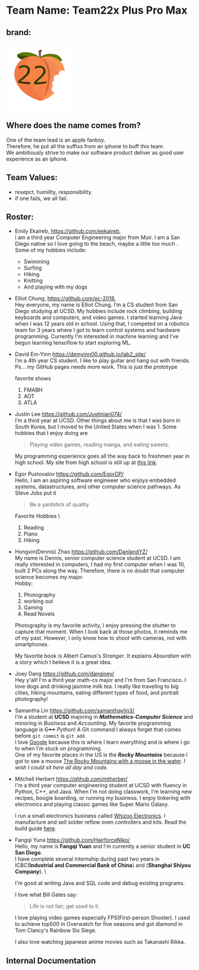 # Team Name: Team22x Plus Pro Max

## brand: 
!["brand"](./branding/brand.png)

## Where does the name comes from? 
One of the team lead is an apple fanboy. \
Therefore, he put all the suffixs from an iphone to buff this team. \
We ambitiously strive to make our software product deliver as good user experience as an iphone. 

## Team Values: 
- resepct, humility, responsibility. 
- if one fails, we all fail. 


## Roster: 
- Emily Ekaireb, https://github.com/eekaireb, \
I am a third year Computer Engineering major from Muir. I am a San Diego native so I love going to the beach, maybe a little too much . Some of my hobbies include:

    - Swimming
    - Surfing
    - Hiking
    - Knitting
    - And playing with my dogs
 
- Elliot Chung, https://github.com/ec-2018, \
    Hey everyone, my name is Elliot Chung. I’m a CS student from San Diego studying at UCSD. My hobbies include rock climbing, building keyboards and computers, and video games. I started learning Java when I was 12 years old in school. Using that, I competed on a robotics team for 3 years where I got to learn control systems and hardware programming. Currently I’m interested in machine learning and I’ve begun learning tensoflow to start exploring ML. 

- David Em-Yinn https://demyinn00.github.io/lab2_site/ \
    I’m a 4th year CS student. I like to play guitar and hang out with friends. Ps… my GitHub pages needs more work. This is just the prototype 

    favorite shows
    1. FMABH
    2. AOT
    3. ATLA

- Justin Lee https://github.com/Justinian074/ \
    I’m a third year at UCSD. Other things about me is that I was born in South Korea, but I moved to the United States when I was 1. Some hobbies that I enjoy doing are

    > Playing video games, reading manga, and eating sweets.  

    My programming experience goes all the way back to freshmen year in high school. My site from high school is still up at [this link](http://justl2.gitastudent.online/).

- Egor Pustovalov https://github.com/EgorDP/ \
    Hello, I am an aspiring software engineeer who enjoys embedded systems, datastructures, and other computer science pathways. As Steve Jobs put it 
    > Be a yardstick of quality

    Favorite Hobbies \
    1. Reading
    2. Piano
    3. Hiking

- Hongxin(Dennis) Zhao https://github.com/DanlandYZ/ \
    My name is Dennis, senior computer science student at UCSD. I am really interested in computers, I had my first computer when I was 10, built 2 PCs along the way. Therefore, there is no doubt that computer science becomes my major.\
    Hobby: 
    1.  Photography
    2. working out
    3. Gaming 
    4. Read Novels

    Photography is my favorite activity, I enjoy pressing the shutter to capture that moment. When I look back at those photos, it reminds me of my past. However, I only know how to shoot with cameras, not with smartphones. 

    My favorite book is Albert Camus's _Stranger_. It explains _Absurdism_ with a story which I believe it is a great idea. 

- Joey Dang https://github.com/dangjoey/ \
    Hey y'all! I'm a third year math-cs major and I'm from San Francisco. I love dogs and drinking jasmine milk tea. I really like traveling to big cities, hiking mountains, eating different types of food, and portrait photography!


- Samantha Lin https://github.com/samanthaylin3/ \
    I'm a student at **UCSD** majoring in ***Mathematics-Computer Science*** and minoring in _Business_ and _Accounting_.
    My favorite programming language is  ~~C++~~ _Python_! 
    A Git command I always forget that comes before `git commit` is `git add`.\
    I love [Google](https://google.com) because this is where I learn everything and is where I go to when I'm stuck on programming.\
    One of my favorite places in the US is the ***Rocky Mountains*** because I got to see a moose [The Rocky Mountains with a moose in the water](./images/rockymtmoose.PNG). _I wish I could sit here all day and code._

- Mitchell Herbert https://github.com/mtherber/ \
    I'm a third year computer engineering student at UCSD with fluency in Python, C++, and Java. When I'm not doing classwork, I'm learning new recipes, boogie boarding, or running my business. I enjoy tinkering with electronics and playing classic games like Super Mario Galaxy. 

    I run a small electronics business called [Whizoo Electronics](https://www.whizoo.com). I manufacture and sell solder reflow oven controllers and kits. Read the build guide [here](https://www.whizoo.com/reflowoven).

- Fangqi Yuna https://github.com/HairforceNiko/ \
    Hello, my name is **Fangqi Yuan** and I'm currently a senior student in **UC San Diego**.\
    I have complete several internship during past two years in ICBC(**Industrial and Commercial Bank of China**) and (**Shanghai Shiyou Company**). \

    I'm good at writing Java and SQL code and debug existing programs.

    I love what Bill Gates say:
    > Life is not fair; get used to it.

    I love playing video games especially FPS(First-person Shooter). I used to achieve top500 in Overwatch for five seasons and got diamond in Tom Clancy's Rainbow Six Siege.

    I also love watching japanese anime movies such as Takanashi Rikka.


## Internal Documentation


